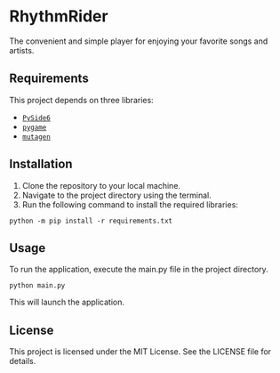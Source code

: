 # RhythmRider
The convenient and simple player for enjoying your favorite songs and artists.

## Requirements
This project depends on three libraries: 
+ [`PySide6`](https://doc.qt.io/qtforpython-6/index.html)
+ [`pygame`](https://www.pygame.org/)
+ [`mutagen`](https://mutagen.readthedocs.io/en/latest/)

## Installation
1. Clone the repository to your local machine.
2. Navigate to the project directory using the terminal.
3. Run the following command to install the required libraries:
```
python -m pip install -r requirements.txt
```

## Usage
To run the application, execute the main.py file in the project directory.
```
python main.py
```
This will launch the application.

## License
This project is licensed under the MIT License. See the LICENSE file for details.
